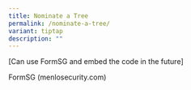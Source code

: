 ```yaml
---
title: Nominate a Tree
permalink: /nominate-a-tree/
variant: tiptap
description: ""
---
```

<p>[Can use FormSG and embed the code in the future]</p>
<p>FormSG (menlosecurity.com)</p>